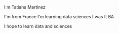 I m Tatiana Martinez

I'm from France
I'm learning data sciences
I was It BA

I hope to learn data and sciences